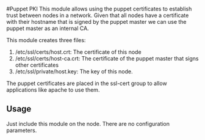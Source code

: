 #Puppet PKI
This module allows using the puppet certificates to establish trust between nodes in a network. Given that all nodes have a certificate with their hostname that is signed by the puppet master we can use the puppet master as an internal CA.

This module creates three files:

1. /etc/ssl/certs/host.crt: The certificate of this node
1. /etc/ssl/certs/host-ca.crt: The certificate of the puppet master that signs other certificates
1. /etc/ssl/private/host.key: The key of this node.

The puppet certificates are placed in the ssl-cert group to allow applications like apache to use them.

## Usage
Just include this module on the node. There are no configuration parameters.
